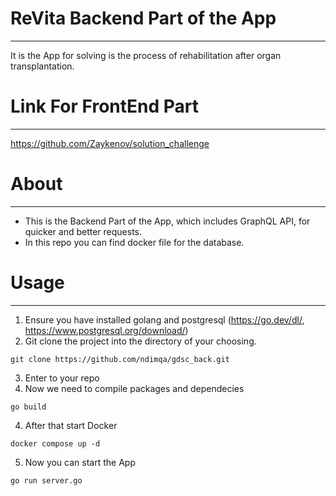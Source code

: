 # ReVita Backend Part of the App
___
It is the App for solving is the process of rehabilitation after organ 
transplantation.

# Link For FrontEnd Part 
--- 
https://github.com/Zaykenov/solution_challenge

# About
___

* This is the Backend Part of the App, which includes GraphQL API, for quicker 
and better requests.
* In this repo you can find docker file for the database.
# Usage
___
1. Ensure you have installed golang and postgresql (https://go.dev/dl/, https://www.postgresql.org/download/)
2. Git clone the project into the directory of your choosing.
```
git clone https://github.com/ndimqa/gdsc_back.git 
```
3. Enter to your repo
4. Now we need to compile packages and dependecies
```
go build
```
4. After that start Docker
```
docker compose up -d
``` 
5. Now you can start the App
```
go run server.go 
```
